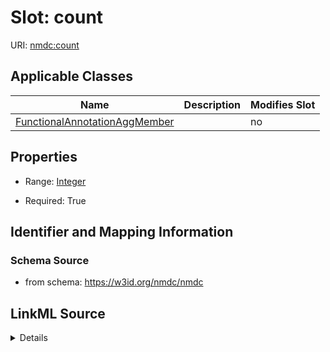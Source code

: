 # Slot: count

URI: [nmdc:count](https://w3id.org/nmdc/count)



<!-- no inheritance hierarchy -->




## Applicable Classes

| Name | Description | Modifies Slot |
| --- | --- | --- |
[FunctionalAnnotationAggMember](FunctionalAnnotationAggMember.md) |  |  no  |







## Properties

* Range: [Integer](Integer.md)

* Required: True





## Identifier and Mapping Information







### Schema Source


* from schema: https://w3id.org/nmdc/nmdc




## LinkML Source

<details>
```yaml
name: count
from_schema: https://w3id.org/nmdc/nmdc
rank: 1000
alias: count
domain_of:
- FunctionalAnnotationAggMember
range: integer
required: true

```
</details>